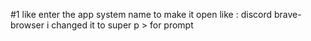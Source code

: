 
#1
like enter the app system name to make it open
like : discord
brave-browser 
i changed it to super p > for prompt